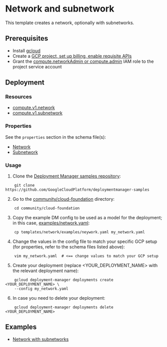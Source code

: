 # Network and subnetwork

This template creates a network, optionally with subnetworks.

## Prerequisites

- Install [gcloud](https://cloud.google.com/sdk)
- Create a [GCP project, set up billing, enable requisite APIs](../project/README.md)
- Grant the [compute.networkAdmin or compute.admin](https://cloud.google.com/compute/docs/access/iam) IAM role to the project service account

## Deployment

### Resources

- [compute.v1.network](https://cloud.google.com/compute/docs/reference/latest/networks)
- [compute.v1.subnetwork](https://cloud.google.com/compute/docs/reference/latest/subnetworks)

### Properties

See the `properties` section in the schema file(s):

-  [Network](network.py.schema)
-  [Subnetwork](subnetwork.py.schema)


### Usage


1. Clone the [Deployment Manager samples repository](https://github.com/GoogleCloudPlatform/deploymentmanager-samples):

```shell
    git clone https://github.com/GoogleCloudPlatform/deploymentmanager-samples
```

2. Go to the [community/cloud-foundation](../../) directory:

```shell
    cd community/cloud-foundation
```

3. Copy the example DM config to be used as a model for the deployment; in this case, [examples/network.yaml](examples/network.yaml):

```shell
    cp templates/network/examples/neywork.yaml my_network.yaml
```

4. Change the values in the config file to match your specific GCP setup (for properties, refer to the schema files listed above):

```shell
    vim my_network.yaml  # <== change values to match your GCP setup
```

5. Create your deployment (replace <YOUR_DEPLOYMENT_NAME> with the relevant deployment name):

```shell
    gcloud deployment-manager deployments create <YOUR_DEPLOYMENT_NAME> \
    --config my_network.yaml
```

6. In case you need to delete your deployment:

```shell
    gcloud deployment-manager deployments delete <YOUR_DEPLOYMENT_NAME>
```

## Examples

- [Network with subnetworks](examples/network.yaml)
